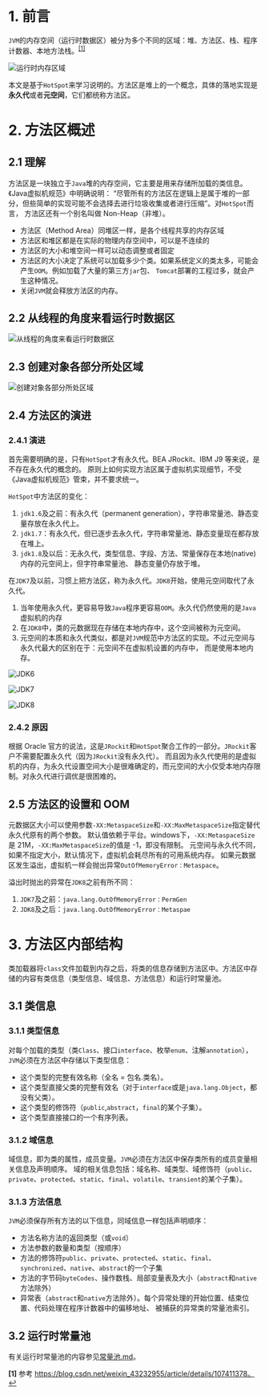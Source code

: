 # 1. 前言

`JVM`的内存空间（运行时数据区）被分为多个不同的区域：堆、方法区、栈、程序计数器、本地方法栈。<sup id="a1">[\[1\]](#f1)</sup>

![运行时内存区域][rda]

本文是基于`HotSpot`来学习说明的。方法区是堆上的一个概念，具体的落地实现是**永久代**或者**元空间**，它们都统称方法区。

# 2. 方法区概述

## 2.1 理解

方法区是一块独立于`Java`堆的内存空间，它主要是用来存储所加载的类信息。《Java虚拟机规范》中明确说明：
“尽管所有的方法区在逻辑上是属于堆的一部分，但些简单的实现可能不会选择去进行垃圾收集或者进行压缩”。对`HotSpot`而言，
方法区还有一个别名叫做 Non-Heap（非堆）。

 - 方法区（Method Area）同堆区一样，是各个线程共享的内存区域
 - 方法区和堆区都是在实际的物理内存空间中，可以是不连续的
 - 方法区的大小和堆空间一样可以动态调整或者固定
 - 方法区的大小决定了系统可以加载多少个类。如果系统定义的类太多，可能会产生`OOM`。例如加载了大量的第三方`jar`包、
 `Tomcat`部署的工程过多，就会产生这种情况。
 - 关闭`JVM`就会释放方法区的内存。
 
## 2.2 从线程的角度来看运行时数据区

![从线程的角度来看运行时数据区][thread]

## 2.3 创建对象各部分所处区域

![创建对象各部分所处区域][new-obj]

## 2.4 方法区的演进

### 2.4.1 演进

首先需要明确的是，只有`HotSpot`才有永久代。BEA JRockit、IBM J9 等来说，是不存在永久代的概念的。
原则上如何实现方法区属于虚拟机实现细节，不受《Java虚拟机规范》管束，并不要求统一。

`HotSpot`中方法区的变化：
1. `jdk1.6`及之前：有永久代（permanent generation），字符串常量池、静态变量存放在永久代上。
2. `jdk1.7`：有永久代，但已逐步去永久代，字符串常量池、静态变量现在都存放在堆上。
3. `jdk1.8`及以后：无永久代，类型信息、字段、方法、常量保存在本地(native)内存的元空间上，但字符串常量池、
静态变量仍存放于堆。

在`JDK7`及以前，习惯上把方法区，称为永久代。`JDK8`开始，使用元空间取代了永久代。
1. 当年使用永久代，更容易导致`Java`程序更容易`OOM`。永久代仍然使用的是`Java`虚拟机的内存
2. 在`JDK8`中，类的元数据现在存储在本地内存中，这个空间被称为元空间。
3. 元空间的本质和永久代类似，都是对`JVM`规范中方法区的实现。不过元空间与永久代最大的区别在于：元空间不在虚拟机设置的内存中，
而是使用本地内存。

![JDK6][jdk6]

![JDK7][jdk7]

![JDK8][jdk8]

### 2.4.2 原因

根据 Oracle 官方的说法，这是`JRockit`和`HotSpot`聚合工作的一部分。`JRockit`客户不需要配置永久代（因为`JRockit`没有永久代）。
而且因为永久代使用的是虚拟机的内存，为永久代设置空间大小是很难确定的，而元空间的大小仅受本地内存限制。对永久代进行调优是很困难的。

## 2.5 方法区的设置和 OOM

元数据区大小可以使用参数`-XX:MetaspaceSize`和`-XX:MaxMetaspaceSize`指定替代永久代原有的两个参数。
默认值依赖于平台。windows下，`-XX:MetaspaceSize`是 21M，`-XX:MaxMetaspaceSize`的值是 -1，即没有限制。
元空间与永久代不同，如果不指定大小，默认情况下，虚拟机会耗尽所有的可用系统内存。
如果元数据区发生溢出，虚拟机一样会抛出异常`OutOfMemoryError：Metaspace`。

溢出时抛出的异常在`JDK8`之前有所不同：
1. `JDK7`及之前：`java.lang.OutOfMemoryError：PermGen`
2. `JDK8`及之后：`java.lang.OutOfMemoryError：Metaspae`

# 3. 方法区内部结构

类加载器将`class`文件加载到内存之后，将类的信息存储到方法区中。方法区中存储的内容有类信息（类型信息、域信息、方法信息）和运行时常量池。

## 3.1 类信息

### 3.1.1 类型信息

对每个加载的类型（类`Class`、接口`interface`、枚举`enum`、注解`annotation`），`JVM`必须在方法区中存储以下类型信息：
 - 这个类型的完整有效名称（全名 = 包名.类名）。
 - 这个类型直接父类的完整有效名（对于`interface`或是`java.lang.Object`，都没有父类）。
 - 这个类型的修饰符（`public`,`abstract`，`final`的某个子集）。
 - 这个类型直接接口的一个有序列表。
 
### 3.1.2 域信息

域信息，即为类的属性，成员变量。`JVM`必须在方法区中保存类所有的成员变量相关信息及声明顺序。
域的相关信息包括：域名称、域类型、域修饰符（`pυblic`、`private`、`protected`、`static`、`final`、`volatile`、`transient`的某个子集）。

### 3.1.3 方法信息

`JVM`必须保存所有方法的以下信息，同域信息一样包括声明顺序：
 - 方法名称方法的返回类型（或`void`）
 - 方法参数的数量和类型（按顺序）
 - 方法的修饰符`public`、`private`、`protected`、`static`、`final`、`synchronized`、`native`、`abstract`的一个子集
 - 方法的字节码`byteCodes`、操作数栈、局部变量表及大小（`abstract`和`native`方法除外）
 - 异常表（`abstract`和`native`方法除外）。每个异常处理的开始位置、结束位置、代码处理在程序计数器中的偏移地址、
 被捕获的异常类的常量池索引。
 
## 3.2 运行时常量池

有关运行时常量池的内容参见[常量池.md][constant-pool]。


[rda]: ../../../res/img/method-area-rda.png
[thread]: ../../../res/img/method-area-thread.png
[new-obj]: ../../../res/img/method-area-new-obj.png
[jdk6]: ../../../res/img/method-area-jdk6.png
[jdk7]: ../../../res/img/method-area-jdk7.png
[jdk8]: ../../../res/img/method-area-jdk8.png
[constant-pool]: 常量池.md

<b id="f1">\[1\]</b> 参考 https://blog.csdn.net/weixin_43232955/article/details/107411378。 [↩](#a1)